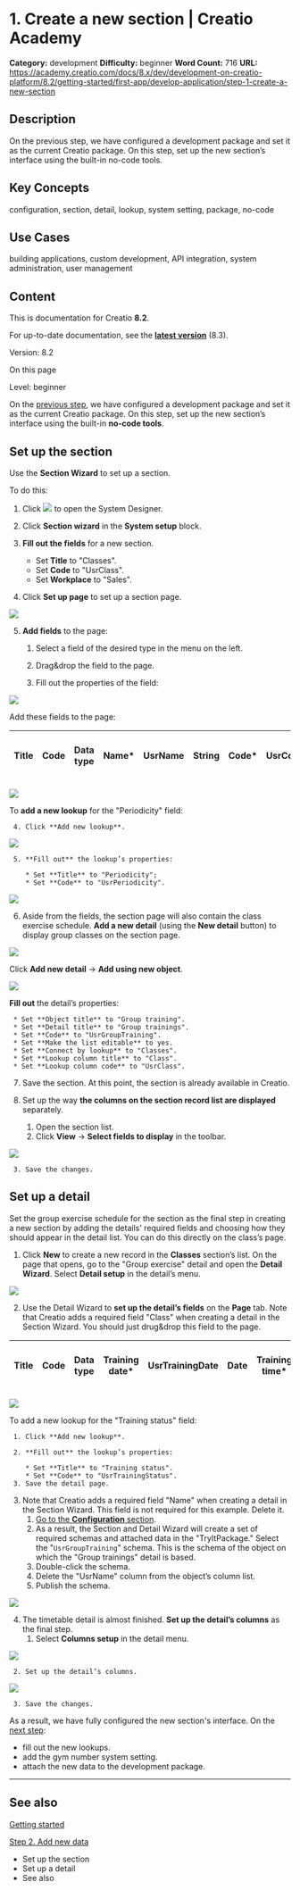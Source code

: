 # 1. Create a new section | Creatio Academy

**Category:** development **Difficulty:** beginner **Word Count:** 716 **URL:**
https://academy.creatio.com/docs/8.x/dev/development-on-creatio-platform/8.2/getting-started/first-app/develop-application/step-1-create-a-new-section

## Description

On the previous step, we have configured a development package and set it as the
current Creatio package. On this step, set up the new section’s interface using
the built-in no-code tools.

## Key Concepts

configuration, section, detail, lookup, system setting, package, no-code

## Use Cases

building applications, custom development, API integration, system
administration, user management

## Content

This is documentation for Creatio **8.2**.

For up-to-date documentation, see the
**[latest version](/docs/8.x/dev/development-on-creatio-platform/getting-started/first-app/develop-application/step-1-create-a-new-section)**
(8.3).

Version: 8.2

On this page

Level: beginner

On the [previous step](https://academy.creatio.com/documents?ver=8.2&id=15011),
we have configured a development package and set it as the current Creatio
package. On this step, set up the new section’s interface using the built-in
**no-code tools**.

## Set up the section​

Use the **Section Wizard** to set up a section.

To do this:

1. Click
   ![](https://academy.creatio.com/sites/default/files/documentation/sdk/ru/BPMonlineWebSDK/Screenshots/TryIt/scr_system_designer.png)
   to open the System Designer.

2. Click **Section wizard** in the **System setup** block.

3. **Fill out the fields** for a new section.
   - Set **Title** to "Classes".
   - Set **Code** to "UsrClass".
   - Set **Workplace** to "Sales".

4. Click **Set up page** to set up a section page.

![](https://academy.creatio.com/sites/default/files/documentation/sdk/ru/BPMonlineWebSDK/Screenshots/TryIt/scr_Edit_Page.png)

5. **Add fields** to the page:
   1. Select a field of the desired type in the menu on the left.

   2. Drag&drop the field to the page.

   3. Fill out the properties of the field:

![](https://academy.creatio.com/sites/default/files/documentation/sdk/ru/BPMonlineWebSDK/Screenshots/TryIt/scr_Add_NewField.png)

Add these fields to the page:

| Title | Code | Data type | Name\* | UsrName | String | Code\* | UsrCode | String | Coach\* | UsrCoach | The existing "Employee" lookup | Periodicity\* | UsrPeriodicity | A new "Periodicity" lookup | Comment | UsrComment | String | Is Active | UsrIsActive | Boolean |
| ----- | ---- | --------- | ------ | ------- | ------ | ------ | ------- | ------ | ------- | -------- | ------------------------------ | ------------- | -------------- | -------------------------- | ------- | ---------- | ------ | --------- | ----------- | ------- |

![](https://academy.creatio.com/sites/default/files/documentation/sdk/ru/BPMonlineWebSDK/Screenshots/TryIt/scr_Fields.png)

To **add a new lookup** for the "Periodicity" field:

     4. Click **Add new lookup**.

![](https://academy.creatio.com/sites/default/files/documentation/sdk/ru/BPMonlineWebSDK/Screenshots/TryIt/scr_New_Lookup.png)

     5. **Fill out** the lookup’s properties:

        * Set **Title** to "Periodicity";
        * Set **Code** to "UsrPeriodicity".

![](https://academy.creatio.com/sites/default/files/documentation/sdk/ru/BPMonlineWebSDK/Screenshots/TryIt/scr_NewLookup_Fields.png)

6. Aside from the fields, the section page will also contain the class exercise
   schedule. **Add a new detail** (using the **New detail** button) to display
   group classes on the section page.

![](https://academy.creatio.com/sites/default/files/documentation/sdk/ru/BPMonlineWebSDK/Screenshots/TryIt/scr_Add_NewDetail.png)

Click **Add new detail** → **Add using new object**.

![](https://academy.creatio.com/sites/default/files/documentation/sdk/ru/BPMonlineWebSDK/Screenshots/TryIt/scr_NewDetail_NewObject.png)

**Fill out** the detail’s properties:

     * Set **Object title** to "Group training".
     * Set **Detail title** to "Group trainings".
     * Set **Code** to "UsrGroupTraining".
     * Set **Make the list editable** to yes.
     * Set **Connect by lookup** to "Classes".
     * Set **Lookup column title** to "Class".
     * Set **Lookup column code** to "UsrClass".

7. Save the section. At this point, the section is already available in Creatio.

8. Set up the way **the columns on the section record list are displayed**
   separately.
   1. Open the section list.
   2. Click **View** → **Select fields to display** in the toolbar.

![](https://academy.creatio.com/sites/default/files/documentation/sdk/ru/BPMonlineWebSDK/Screenshots/TryIt/scr_Section_Columns.png)

     3. Save the changes.

## Set up a detail​

Set the group exercise schedule for the section as the final step in creating a
new section by adding the details' required fields and choosing how they should
appear in the detail list. You can do this directly on the class’s page.

1. Click **New** to create a new record in the **Classes** section’s list. On
   the page that opens, go to the "Group exercise" detail and open the **Detail
   Wizard**. Select **Detail setup** in the detail’s menu.

![](https://academy.creatio.com/sites/default/files/documentation/sdk/ru/BPMonlineWebSDK/Screenshots/TryIt/scr_Detail_Setup.png)

2. Use the Detail Wizard to **set up the detail’s fields** on the **Page** tab.
   Note that Creatio adds a required field "Class" when creating a detail in the
   Section Wizard. You should just drug&drop this field to the page.

| Title | Code | Data type | Training date\* | UsrTrainingDate | Date | Training time\* | UsrTrainingTime | Time | Coach\* | UsrCoach | The existing "Employee" lookup | Training status\* | UsrTrainingStatus | A new "Training status" lookup | Members | UsrMembers | Integer | Class\* | UsrClass | The existing "Classes" lookup |
| ----- | ---- | --------- | --------------- | --------------- | ---- | --------------- | --------------- | ---- | ------- | -------- | ------------------------------ | ----------------- | ----------------- | ------------------------------ | ------- | ---------- | ------- | ------- | -------- | ----------------------------- |

![](https://academy.creatio.com/sites/default/files/documentation/sdk/ru/BPMonlineWebSDK/Screenshots/TryIt/scr_Detail_Fields.png)

To add a new lookup for the "Training status" field:

     1. Click **Add new lookup**.

     2. **Fill out** the lookup’s properties:

        * Set **Title** to "Training status".
        * Set **Code** to "UsrTrainingStatus".
     3. Save the detail page.

3. Note that Creatio adds a required field "Name" when creating a detail in the
   Section Wizard. This field is not required for this example. Delete it.
   1. [Go to the **Configuration** section](https://academy.creatio.com/documents?ver=8.2&id=15101&anchor=title-2093-2).
   2. As a result, the Section and Detail Wizard will create a set of required
      schemas and attached data in the "TryItPackage." Select the
      "`UsrGroupTraining`" schema. This is the schema of the object on which the
      "Group trainings" detail is based.
   3. Double-click the schema.
   4. Delete the "UsrName" column from the object’s column list.
   5. Publish the schema.

![](https://academy.creatio.com/sites/default/files/documentation/sdk/ru/BPMonlineWebSDK/Screenshots/TryIt/scr_Object_Publish.png)

4. The timetable detail is almost finished. **Set up the detail’s columns** as
   the final step.
   1. Select **Columns setup** in the detail menu.

![](https://academy.creatio.com/sites/default/files/documentation/sdk/ru/BPMonlineWebSDK/Screenshots/TryIt/scr_DetailColumns_Setup.png)

     2. Set up the detail’s columns.

![](https://academy.creatio.com/sites/default/files/documentation/sdk/ru/BPMonlineWebSDK/Screenshots/TryIt/scr_Detail_Columns.png)

     3. Save the changes.

As a result, we have fully configured the new section's interface. On the
[next step](https://academy.creatio.com/documents?ver=8.2&id=15013):

- fill out the new lookups.
- add the gym number system setting.
- attach the new data to the development package.

---

## See also​

[Getting started](https://academy.creatio.com/documents?ver=8.2&id=15011)

[Step 2. Add new data](https://academy.creatio.com/documents?ver=8.2&id=15013)

- Set up the section
- Set up a detail
- See also
